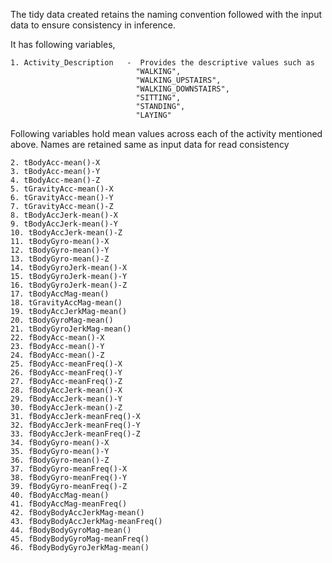 The tidy data created retains the naming convention followed with the input data to ensure consistency in inference.

It has following variables,

	1. Activity_Description   -  Provides the descriptive values such as 
								"WALKING",
								"WALKING_UPSTAIRS",
								"WALKING_DOWNSTAIRS",
								"SITTING",
								"STANDING",
								"LAYING"

Following variables hold mean values across each of the activity mentioned above.  Names are retained same as input data for read consistency

	2. tBodyAcc-mean()-X
	3. tBodyAcc-mean()-Y 
	4. tBodyAcc-mean()-Z
	5. tGravityAcc-mean()-X
	6. tGravityAcc-mean()-Y 
	7. tGravityAcc-mean()-Z
	8. tBodyAccJerk-mean()-X
	9. tBodyAccJerk-mean()-Y 
	10. tBodyAccJerk-mean()-Z
	11. tBodyGyro-mean()-X
	12. tBodyGyro-mean()-Y 
	13. tBodyGyro-mean()-Z
	14. tBodyGyroJerk-mean()-X
	15. tBodyGyroJerk-mean()-Y 
	16. tBodyGyroJerk-mean()-Z
	17. tBodyAccMag-mean()
	18. tGravityAccMag-mean() 
	19. tBodyAccJerkMag-mean()
	20. tBodyGyroMag-mean()
	21. tBodyGyroJerkMag-mean() 
	22. fBodyAcc-mean()-X
	23. fBodyAcc-mean()-Y
	24. fBodyAcc-mean()-Z 
	25. fBodyAcc-meanFreq()-X
	26. fBodyAcc-meanFreq()-Y
	27. fBodyAcc-meanFreq()-Z 
	28. fBodyAccJerk-mean()-X
	29. fBodyAccJerk-mean()-Y
	30. fBodyAccJerk-mean()-Z 
	31. fBodyAccJerk-meanFreq()-X
	32. fBodyAccJerk-meanFreq()-Y
	33. fBodyAccJerk-meanFreq()-Z 
	34. fBodyGyro-mean()-X
	35. fBodyGyro-mean()-Y
	36. fBodyGyro-mean()-Z 
	37. fBodyGyro-meanFreq()-X
	38. fBodyGyro-meanFreq()-Y
	39. fBodyGyro-meanFreq()-Z 
	40. fBodyAccMag-mean()
	41. fBodyAccMag-meanFreq()
	42. fBodyBodyAccJerkMag-mean() 
	43. fBodyBodyAccJerkMag-meanFreq()
	44. fBodyBodyGyroMag-mean()
	45. fBodyBodyGyroMag-meanFreq() 
	46. fBodyBodyGyroJerkMag-mean() 
